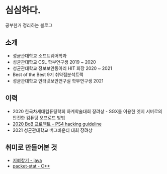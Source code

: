 # 심심하다.
공부한거 정리하는 블로그

## 소개
* 성균관대학교 소프트웨어학과
* 성균관대학교 CSL 학부연구생 2019 ~ 2020
* 성균관대학교 정보보안동아리 HIT 회장 2020 ~ 2021
* Best of the Best 9기 취약점분석트랙
* 성균관대학교 인터넷보안연구실 학부연구생 2021

## 이력
* 2020 한국차세대컴퓨팅학회 하계학술대회 장려상 - SGX를 이용한 엣지 서버로의 안전한 컴퓨팅 오프로드 방법
* [2020 BoB 프로젝트 - PS4 hacking guideline](https://github.com/Hacker-s-PlayStation/PlayStation4-Hacking-Guideline)
* 2021 성균관대학교 버그바운티 대회 장려상

## 취미로 만들어본 것
* [지뢰찾기 - java](https://github.com/Mysigyeong/Minesweeper)
* [packet-stat - C++](https://github.com/Mysigyeong/packet-stat)